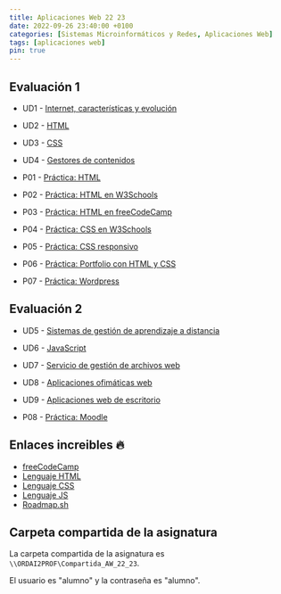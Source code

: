 ```yaml
---
title: Aplicaciones Web 22 23
date: 2022-09-26 23:40:00 +0100
categories: [Sistemas Microinformáticos y Redes, Aplicaciones Web]
tags: [aplicaciones web]
pin: true
---
```


## Evaluación 1

- UD1 - [Internet, características y evolución](/posts/internet-caracteristicas-evolucion/)
- UD2 - [HTML](/posts/html/)
- UD3 - [CSS](/posts/css/)
- UD4 - [Gestores de contenidos](/posts/gestores-contenido/)


- P01 - [Práctica: HTML](/posts/practica-html/)
- P02 - [Práctica: HTML en W3Schools](/posts/practica-html-w3schools/)
- P03 - [Práctica: HTML en freeCodeCamp](/posts/practica-html-freeCodeCamp/)
- P04 - [Práctica: CSS en W3Schools](/posts/practica-css-w3schools/)
- P05 - [Práctica: CSS responsivo](/posts/practica-css-responsivo/)
- P06 - [Práctica: Portfolio con HTML y CSS](/posts/practica-portfolio-html-css)
- P07 - [Práctica: Wordpress](/posts/practica-wordpress)

## Evaluación 2

- UD5 - [Sistemas de gestión de aprendizaje a distancia](/posts/sistemas-gestion-aprendizaje-distancia)
- UD6 - [JavaScript](/posts/javascript/)
- UD7 - [Servicio de gestión de archivos web](/posts/servicios-gestion-archivos-web)
- UD8 - [Aplicaciones ofimáticas web](/posts/aplicaciones-ofimaticas-web)
- UD9 - [Aplicaciones web de escritorio](/posts/aplicaciones-web-escritorio)

- P08 - [Práctica: Moodle](/posts/practica-moodle/)

## Enlaces increibles 🔥

- [freeCodeCamp](https://www.freecodecamp.org/)
- [Lenguaje HTML](https://lenguajehtml.com/)
- [Lenguaje CSS](https://lenguajecss.com/)
- [Lenguaje JS](https://lenguajejs.com/)
- [Roadmap.sh](https://roadmap.sh/frontend)

## Carpeta compartida de la asignatura

La carpeta compartida de la asignatura es `\\ORDAI2PROF\Compartida_AW_22_23`.

El usuario es "alumno" y la contraseña es "alumno".
